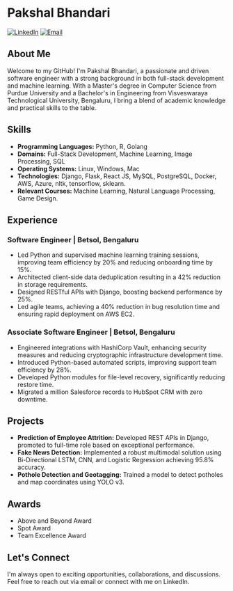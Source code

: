 # Pakshal Bhandari

[![LinkedIn](https://img.shields.io/badge/LinkedIn-Pakshal%20Bhandari-blue)](https://www.linkedin.com/in/pakshal-bhandari/)
[![Email](https://img.shields.io/badge/Email-pakshal.bhandari%40gmail.com-red)](mailto:pakshal.bhandari@gmail.com)

## About Me
Welcome to my GitHub! I'm Pakshal Bhandari, a passionate and driven software engineer with a strong background in both full-stack development and machine learning. With a Master's degree in Computer Science from Purdue University and a Bachelor's in Engineering from Visveswaraya Technological University, Bengaluru, I bring a blend of academic knowledge and practical skills to the table.

## Skills
- **Programming Languages:** Python, R, Golang
- **Domains:** Full-Stack Development, Machine Learning, Image Processing, SQL
- **Operating Systems:** Linux, Windows, Mac
- **Technologies:** Django, Flask, React JS, MySQL, PostgreSQL, Docker, AWS, Azure, nltk, tensorflow, sklearn.
- **Relevant Courses:** Machine Learning, Natural Language Processing, Game Design.

## Experience
### Software Engineer | Betsol, Bengaluru
- Led Python and supervised machine learning training sessions, improving team efficiency by 20% and reducing onboarding time by 15%.
- Architected client-side data deduplication resulting in a 42% reduction in storage requirements.
- Designed RESTful APIs with Django, boosting backend performance by 25%.
- Led agile teams, achieving a 40% reduction in bug resolution time and ensuring rapid deployment on AWS EC2.

### Associate Software Engineer | Betsol, Bengaluru
- Engineered integrations with HashiCorp Vault, enhancing security measures and reducing cryptographic infrastructure development time.
- Introduced Python-based automated scripts, improving support team efficiency by 28%.
- Developed Python modules for file-level recovery, significantly reducing restore time.
- Migrated a million Salesforce records to HubSpot CRM with zero downtime.

## Projects
- **Prediction of Employee Attrition:** Developed REST APIs in Django, promoted to full-time role based on exceptional performance.
- **Fake News Detection:** Implemented a robust multimodal solution using Bi-Directional LSTM, CNN, and Logistic Regression achieving 95.8% accuracy.
- **Pothole Detection and Geotagging:** Trained a model to detect potholes and map coordinates using YOLO v3.

## Awards
- Above and Beyond Award
- Spot Award
- Team Excellence Award

## Let's Connect
I'm always open to exciting opportunities, collaborations, and discussions. Feel free to reach out via email or connect with me on LinkedIn.
